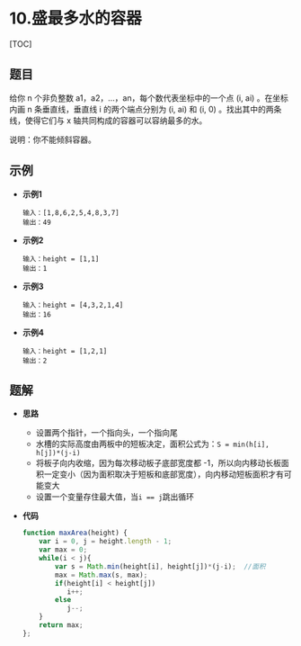 # 10.盛最多水的容器

[TOC]

## 题目

给你 n 个非负整数 a1，a2，...，an，每个数代表坐标中的一个点 (i, ai) 。在坐标内画 n 条垂直线，垂直线 i 的两个端点分别为 (i, ai) 和 (i, 0) 。找出其中的两条线，使得它们与 x 轴共同构成的容器可以容纳最多的水。

说明：你不能倾斜容器。



## 示例

- **示例1**

  ```
  输入：[1,8,6,2,5,4,8,3,7]
  输出：49 
  ```

- **示例2**

  ```
  输入：height = [1,1]
  输出：1
  ```

- **示例3**

  ```
  输入：height = [4,3,2,1,4]
  输出：16
  ```

- **示例4**

  ```
  输入：height = [1,2,1]
  输出：2
  ```



## 题解

- **思路**

  - 设置两个指针，一个指向头，一个指向尾
  - 水槽的实际高度由两板中的短板决定，面积公式为：`S = min(h[i], h[j])*(j-i)`
  - 将板子向内收缩，因为每次移动板子底部宽度都 -1，所以向内移动长板面积一定变小（因为面积取决于短板和底部宽度），向内移动短板面积才有可能变大
  - 设置一个变量存住最大值，当`i == j`跳出循环

- **代码**

  ```js
  function maxArea(height) {
      var i = 0, j = height.length - 1;
      var max = 0;
      while(i < j){
          var s = Math.min(height[i], height[j])*(j-i);  //面积
          max = Math.max(s, max);
          if(height[i] < height[j])
             i++;
          else
             j--;
      }
      return max;
  };
  ```

